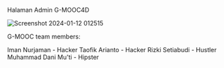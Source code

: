 Halaman Admin G-MOOC4D

![Screenshot 2024-01-12 012515](https://github.com/nurzaman-now/G-MOOC-4D/assets/75087977/ca8f3672-83e7-44c7-b268-77c4aecb60fc)

G-MOOC team members:

Iman Nurjaman - Hacker
Taofik Arianto - Hacker
Rizki Setiabudi - Hustler
Muhammad Dani Mu'ti - Hipster
